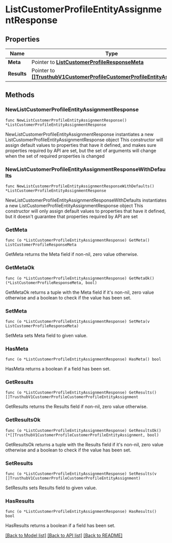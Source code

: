 # ListCustomerProfileEntityAssignmentResponse

## Properties

Name | Type | Description | Notes
------------ | ------------- | ------------- | -------------
**Meta** | Pointer to [**ListCustomerProfileResponseMeta**](ListCustomerProfileResponse_meta.md) |  | [optional] 
**Results** | Pointer to [**[]TrusthubV1CustomerProfileCustomerProfileEntityAssignment**](TrusthubV1CustomerProfileCustomerProfileEntityAssignment.md) |  | [optional] 

## Methods

### NewListCustomerProfileEntityAssignmentResponse

`func NewListCustomerProfileEntityAssignmentResponse() *ListCustomerProfileEntityAssignmentResponse`

NewListCustomerProfileEntityAssignmentResponse instantiates a new ListCustomerProfileEntityAssignmentResponse object
This constructor will assign default values to properties that have it defined,
and makes sure properties required by API are set, but the set of arguments
will change when the set of required properties is changed

### NewListCustomerProfileEntityAssignmentResponseWithDefaults

`func NewListCustomerProfileEntityAssignmentResponseWithDefaults() *ListCustomerProfileEntityAssignmentResponse`

NewListCustomerProfileEntityAssignmentResponseWithDefaults instantiates a new ListCustomerProfileEntityAssignmentResponse object
This constructor will only assign default values to properties that have it defined,
but it doesn't guarantee that properties required by API are set

### GetMeta

`func (o *ListCustomerProfileEntityAssignmentResponse) GetMeta() ListCustomerProfileResponseMeta`

GetMeta returns the Meta field if non-nil, zero value otherwise.

### GetMetaOk

`func (o *ListCustomerProfileEntityAssignmentResponse) GetMetaOk() (*ListCustomerProfileResponseMeta, bool)`

GetMetaOk returns a tuple with the Meta field if it's non-nil, zero value otherwise
and a boolean to check if the value has been set.

### SetMeta

`func (o *ListCustomerProfileEntityAssignmentResponse) SetMeta(v ListCustomerProfileResponseMeta)`

SetMeta sets Meta field to given value.

### HasMeta

`func (o *ListCustomerProfileEntityAssignmentResponse) HasMeta() bool`

HasMeta returns a boolean if a field has been set.

### GetResults

`func (o *ListCustomerProfileEntityAssignmentResponse) GetResults() []TrusthubV1CustomerProfileCustomerProfileEntityAssignment`

GetResults returns the Results field if non-nil, zero value otherwise.

### GetResultsOk

`func (o *ListCustomerProfileEntityAssignmentResponse) GetResultsOk() (*[]TrusthubV1CustomerProfileCustomerProfileEntityAssignment, bool)`

GetResultsOk returns a tuple with the Results field if it's non-nil, zero value otherwise
and a boolean to check if the value has been set.

### SetResults

`func (o *ListCustomerProfileEntityAssignmentResponse) SetResults(v []TrusthubV1CustomerProfileCustomerProfileEntityAssignment)`

SetResults sets Results field to given value.

### HasResults

`func (o *ListCustomerProfileEntityAssignmentResponse) HasResults() bool`

HasResults returns a boolean if a field has been set.


[[Back to Model list]](../README.md#documentation-for-models) [[Back to API list]](../README.md#documentation-for-api-endpoints) [[Back to README]](../README.md)


